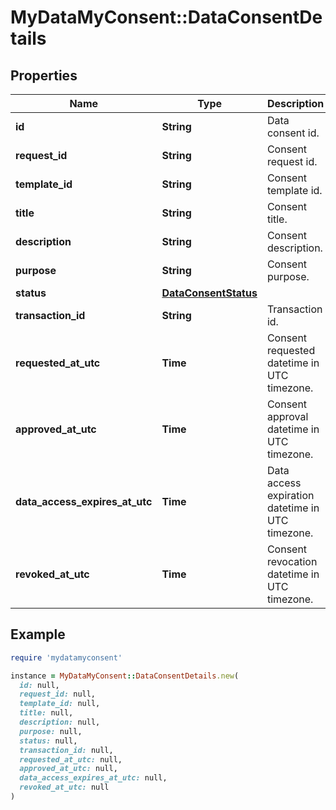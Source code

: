 # MyDataMyConsent::DataConsentDetails

## Properties

| Name | Type | Description | Notes |
| ---- | ---- | ----------- | ----- |
| **id** | **String** | Data consent id. |  |
| **request_id** | **String** | Consent request id. |  |
| **template_id** | **String** | Consent template id. | [optional] |
| **title** | **String** | Consent title. |  |
| **description** | **String** | Consent description. |  |
| **purpose** | **String** | Consent purpose. | [optional] |
| **status** | [**DataConsentStatus**](DataConsentStatus.md) |  |  |
| **transaction_id** | **String** | Transaction id. | [optional] |
| **requested_at_utc** | **Time** | Consent requested datetime in UTC timezone. |  |
| **approved_at_utc** | **Time** | Consent approval datetime in UTC timezone. |  |
| **data_access_expires_at_utc** | **Time** | Data access expiration datetime in UTC timezone. |  |
| **revoked_at_utc** | **Time** | Consent revocation datetime in UTC timezone. | [optional] |

## Example

```ruby
require 'mydatamyconsent'

instance = MyDataMyConsent::DataConsentDetails.new(
  id: null,
  request_id: null,
  template_id: null,
  title: null,
  description: null,
  purpose: null,
  status: null,
  transaction_id: null,
  requested_at_utc: null,
  approved_at_utc: null,
  data_access_expires_at_utc: null,
  revoked_at_utc: null
)
```

